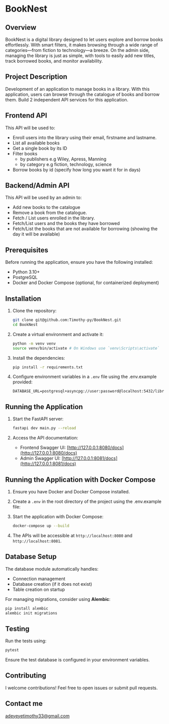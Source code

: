 # BookNest

## Overview
BookNest is a digital library designed to let users explore and borrow books effortlessly. With smart filters, it makes browsing through a wide range of categories—from fiction to technology—a breeze. On the admin side, managing the library is just as simple, with tools to easily add new titles, track borrowed books, and monitor availability.

## Project Description
Development of an application to manage books in a library. With this application, users can browse through the catalogue of books and borrow them. Build 2 independent API services for this application.

## Frontend API
This API will be used to:

- Enroll users into the library using their email, firstname and lastname.
- List all available books
- Get a single book by its ID
- Filter books
  - by publishers e.g Wiley, Apress, Manning
  - by category e.g fiction, technology, science
- Borrow books by id (specify how long you want it for in days)

## Backend/Admin API
This API will be used by an admin to:

- Add new books to the catalogue
- Remove a book from the catalogue.
- Fetch / List users enrolled in the library.
- Fetch/List users and the books they have borrowed
- Fetch/List the books that are not available for borrowing (showing the day it will be available)

## Prerequisites
Before running the application, ensure you have the following installed:
- Python 3.10+
- PostgreSQL
- Docker and Docker Compose (optional, for containerized deployment)

## Installation
1. Clone the repository:
   ```bash
   git clone git@github.com:Timothy-py/BookNest.git
   cd BookNest
   ```

2. Create a virtual environment and activate it:
   ```bash
   python -m venv venv
   source venv/bin/activate # On Windows use `venv\Scripts\activate`
   ```

3. Install the dependencies:
   ```bash
   pip install -r requirements.txt
   ```

4. Configure environment variables in a `.env` file using the .env.example provided:
   ```env
   DATABASE_URL=postgresql+asyncpg://user:password@localhost:5432/library_db
   ```

## Running the Application
1. Start the FastAPI server:
   ```bash
   fastapi dev main.py --reload
   ```

3. Access the API documentation:
   - Frontend Swagger UI: [http://127.0.0.1:8080/docs](http://127.0.0.1:8080/docs)
   - Admin Swagger UI: [http://127.0.0.1:8081/docs](http://127.0.0.1:8081/docs)

## Running the Application with Docker Compose
1. Ensure you have Docker and Docker Compose installed.

2. Create a `.env` in the root directory of the project using the .env.example file:

3. Start the application with Docker Compose:
   ```bash
   docker-compose up --build
   ```

4. The APIs will be accessible at `http://localhost:8080` and `http://localhost:8081`.

## Database Setup
The database module automatically handles:
- Connection management
- Database creation (if it does not exist)
- Table creation on startup

For managing migrations, consider using **Alembic**:
```bash
pip install alembic
alembic init migrations
```

## Testing
Run the tests using:
```bash
pytest
```
Ensure the test database is configured in your environment variables.

## Contributing
I welcome contributions! Feel free to open issues or submit pull requests.

## Contact me
adeyeyetimothy33@gmail.com
